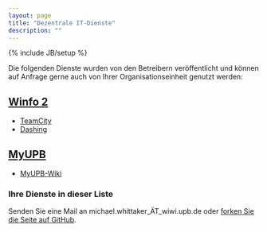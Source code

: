 ```yaml
---
layout: page
title: "Dezentrale IT-Dienste"
description: ""
---
```

{% include JB/setup %}


Die folgenden Dienste wurden von den Betreibern veröffentlicht und können auf Anfrage gerne auch von Ihrer Organisationseinheit genutzt werden:


## [Winfo 2](http://www.upb.de/winfo2)

* [TeamCity](/it-services/winfo2/teamcity.html)
* [Dashing](/it-services/winfo2/dashing.html)


## [MyUPB](/it-services/myupb/index.html)

* [MyUPB-Wiki](https://koala.uni-paderborn.de/wiki/4597894/)

### Ihre Dienste in dieser Liste

Senden Sie eine Mail an michael.whittaker_ÄT_wiwi.upb.de oder [forken Sie die Seite auf GitHub](https://github.com/MyUPB/myupb.github.io).
